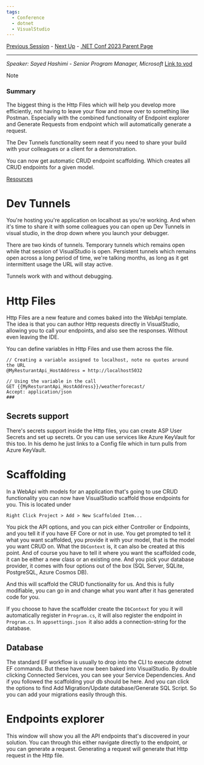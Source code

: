 ```yaml
---
tags:
  - Conference
  - dotnet
  - VisualStudio
---
```

[Previous Session](Tiny,%20fast%20ASP.NET%20Core%20APIs%20with%20native%20AOT.md) - [Next Up](ASP.NET%20Core%20Authentication%20Simplified.md) - [.NET Conf 2023 Parent Page](../README.md)

---
_Speaker: Sayed Hashimi - Senior Program Manager, Microsoft_
[Link to vod](https://www.youtube.com/watch?v=Ki4Wv-neAsw)

>[!note]
>### Summary
>The biggest thing is the Http Files which will help you develop more efficiently, not having to leave your flow and move over to something like Postman. Especially with the combined functionality of Endpoint explorer and Generate Requests from endpoint which will automatically generate a request. 
>
>The Dev Tunnels functionality seem neat if you need to share your build with your colleagues or a client for a demonstration.
>
>You can now get automatic CRUD endpoint scaffolding. Which creates all CRUD endpoints for a given model.

[Resources](https://aka.ms/sayedha/netconf2023)
# Dev Tunnels
You're hosting you're application on localhost as you're working. And when it's time to share it with some colleagues you can open up Dev Tunnels in visual studio, in the drop down where you launch your debugger. 

There are two kinds of tunnels. Temporary tunnels which remains open while that session of VisualStudio is open. Persistent tunnels which remains open across a long period of time, we're talking months, as long as it get intermittent usage the URL will stay active.

Tunnels work with and without debugging. 
# Http Files
Http Files are a new feature and comes baked into the WebApi template. The idea is that you can author Http requests directly in VisualStudio, allowing you to call your endpoints, and also see the responses. Without even leaving the IDE. 

You can define variables in Http Files and use them across the file.
```http
// Creating a variable assigned to localhost, note no quotes around the URL
@MyResturantApi_HostAddress = http://localhost5032

// Using the variable in the call
GET {{MyResturantApi_HostAddress}}/weatherforecast/
Accept: application/json
###
```
## Secrets support
There's secrets support inside the Http files, you can create ASP User Secrets and set up secrets. Or you can use services like Azure KeyVault for this too. In his demo he just links to a Config file which in turn pulls from Azure KeyVault. 
# Scaffolding
In a WebApi with models for an application that's going to use CRUD functionality you can now have VisualStudio scaffold those endpoints for you. 
This is located under

	Right Click Project > Add > New Scaffolded Item...

You pick the API options, and you can pick either Controller or Endpoints, and you tell it if you have EF Core or not in use. You get prompted to tell it what you want scaffolded, you provide it with your model, that is the model you want CRUD on. What the `DbContext` is, it can also be created at this point. And of course you have to tell it where you want the scaffolded code, it can be either a new class or an existing one. And you pick your database provider, it comes with four options out of the box (SQL Server, SQLite, PostgreSQL, Azure Cosmos DB).

And this will scaffold the CRUD functionality for us. And this is fully modifiable, you can go in and change what you want after it has generated code for you.

If you choose to have the scaffolder create the `DbContext` for you it will automatically register in `Program.cs`, it will also register the endpoint in `Program.cs`. In `appsettings.json `it also adds a connection-string for the database. 
## Database
The standard EF workflow is usually to drop into the CLI to execute dotnet EF commands. But these have now been baked into VisualStudio. By double clicking Connected Services, you can see your Service Dependencies. And if you followed the scaffolding your db should be here. And you can click the options to find Add Migration/Update database/Generate SQL Script. So you can add your migrations easily through this. 
# Endpoints explorer
This window will show you all the API endpoints that's discovered in your solution. You can through this either navigate directly to the endpoint, or you can generate a request. Generating a request will generate that Http request in the Http file. 

